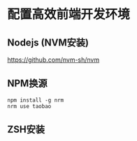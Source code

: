 # 配置高效前端开发环境

## Nodejs (NVM安装)

https://github.com/nvm-sh/nvm  

## NPM换源

```shell
npm install -g nrm
nrm use taobao
```
## ZSH安装